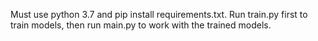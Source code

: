 Must use python 3.7 and pip install requirements.txt. Run train.py first to train models, then run main.py to work with the trained models.
